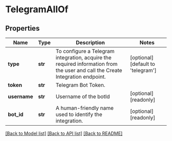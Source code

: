 # TelegramAllOf

## Properties
Name | Type | Description | Notes
------------ | ------------- | ------------- | -------------
**type** | **str** | To configure a Telegram integration, acquire the required information from the user and call the Create Integration endpoint.  | [optional] [default to 'telegram']
**token** | **str** | Telegram Bot Token. | 
**username** | **str** | Username of the botId | [optional] [readonly] 
**bot_id** | **str** | A human-friendly name used to identify the integration. | [optional] [readonly] 

[[Back to Model list]](../README.md#documentation-for-models) [[Back to API list]](../README.md#documentation-for-api-endpoints) [[Back to README]](../README.md)


